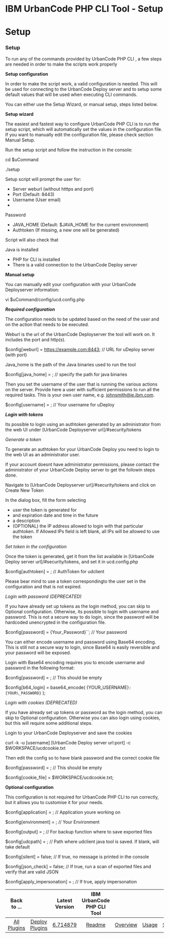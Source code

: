 
IBM UrbanCode PHP CLI Tool - Setup
==================================

# Setup



### Setup




 


To run any of the commands provided by UrbanCode PHP CLI , a few steps are needed in order to make 
the scripts work properly


**Setup configuration**


In order to make the script work, a valid configuration is needed.
 This will be used for connecting to the UrbanCode Deploy server and to setup some default values that will be used when
 executing CLI commands.


You can either use the Setup Wizard, or manual setup, steps listed below.


**Setup wizard**



The easiest and fastest way to configure UrbanCode PHP CLI is to run the setup script, which will automatically set 
the values in the configuration file. If you want to manually edit the configuration file, please check section Manual 
Setup.


Run the setup script and follow the instruction in the console:


cd $uCommand


./setup


Setup script will 
prompt the user for:


* Server weburl (without htttps and port)
* Port (Default: 8443)
* Username (User email)
* 
Password
* JAVA\_HOME (Default: $JAVA\_HOME for the current environment)
* Authtoken (If missing, a new one will be 
generated)


Script will also check that


Java is installed


* PHP for CLI is installed
* There is a valid connection 
to the UrbanCode Deploy server


**Manual setup**


You can manually edit your configuration with your UrbanCode 
Deployserver information:


vi $uCommand/config/ucd.config.php


***Required configuration***


The configuration needs 
to be updated based on the need of the user and on the action that needs to be executed.


Weburl is the url of the 
UrbanCode Deployserver the tool will work on. It includes the port and http(s).


$config[weburl] = 
https://example.com:8443; // URL for uDeploy server (with port)


Java\_home is the path of the Java binaries used to 
run the tool


$config[java\_home] = ; // specify the path for java binaries


Then you set the username of the user 
that is running the various actions on the server. Provide here a user with sufficient permissions to run all the 
required tasks. This is your own user name, e.g. johnsmith@ie.ibm.com.


$config[username] = ; // Your username for 
uDeploy


***Login with tokens***


Its possible to login using an authtoken generated by an administrator from the web 
UI under [UrbanCode Deployserver url]/#security/tokens


*Generate a token*


To generate an authtoken for your 
UrbanCode Deploy you need to login to the web UI as an administrator user.


If your account doesnt have administrator 
permissions, please contact the administrator of your UrbanCode Deploy server to get the followin steps done.


Navigate
 to [UrbanCode Deployserver url]/#security/tokens and click on Create New Token


In the dialog box, fill the form 
selecting


* user the token is generated for
* and expiration date and time in the future
* a description
* (OPTIONAL) 
the IP address allowed to login with that particular authtoken. If Allowed IPs field is left blank, all IPs will be 
allowed to use the token


*Set token in the configuration*


Once the token is generated, get it from the list 
available in [UrbanCode Deploy server url]/#security/tokens, and set it in ucd.config.php


$config[authtoken] = ; // 
AuthToken for udclient


Please bear mind to use a token correspondingto the user set in the configuration and that is 
not expired.


*Login with password (DEPRECATED)*


If you have already set up tokens as the login method, you can skip 
to Optional configuration. Otherwise, its possible to login with username and password. This is not a secure way to do 
login, since the password will be hardcoded unencrypted in the configuration file.


$config[password] = 
{Your\_Password}``; // Your password


You can either encode username and password using Base64 encoding. This is still 
not a secure way to login, since Base64 is easily reversible and your password will be exposed.


Login with Base64 
encoding requires you to encode username and password in the following format:


$config[password] = ; // This should be
 empty


$config[b64\_login] = base64\_encode( {YOUR\_USERNAME}``:{YOUR\_PASSWORD}`` );


*Login with cookies 
(DEPRECATED)*


If you have already set up tokens or password as the login method, you can skip to Optional 
configuration. Otherwise you can also login using cookies, but this will require some additional steps.


Login to your 
UrbanCode Deployserver and save the cookies


curl -k -u [username] [UrbanCode Deploy server url:port] -c 
$WORKSPACE/ucdcookie.txt


Then edit the config so to have blank password and the correct cookie file



$config[password] = ; // This should be empty


$config[cookie\_file] = $WORKSPACE/ucdcookie.txt;


**Optional 
configuration**


This configuration is not required for UrbanCode PHP CLI to run correctly, but it allows you to 
customise it for your needs.


$config[application] = ; // Application youre working on


$config[environment] = ; // 
Your Environment


$config[output] = ; // For backup function where to save exported files


$config[udcpath] = ; // 
Path where udclient java tool is saved. If blank, will take default


$config[silent] = false; // If true, no message is
 printed in the console


$config[json\_check] = false; // If true, run a scan of exported files and verify that are 
valid JSON


$config[apply\_impersonation] = ; // If true, apply impersonation




|Back to ...||Latest Version|IBM UrbanCode PHP CLI Tool |||||
| :---: | :---: | :---: | :---: | :---: | :---: | :---: | :---: |
|[All Plugins](../../index.md)|[Deploy Plugins](../README.md)|[6.714879](https://raw.githubusercontent.com/UrbanCode/IBM-UCD-PLUGINS/main/files/PHPCLI/SubversionSourceConfig-6.714879.zip)|[Readme](README.md)|[Overview](overview.md)|[Usage](usage.md)|[Steps](steps.md)|[Downloads](downloads.md)|
